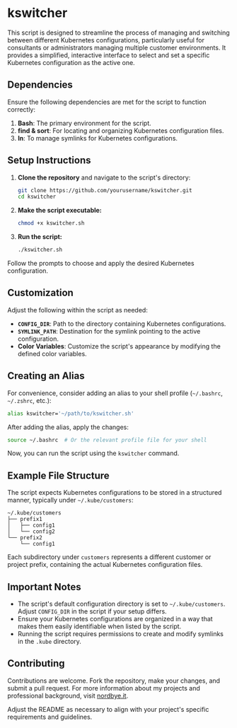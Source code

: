 
# kswitcher

This script is designed to streamline the process of managing and switching between different Kubernetes configurations, particularly useful for consultants or administrators managing multiple customer environments. It provides a simplified, interactive interface to select and set a specific Kubernetes configuration as the active one.

## Dependencies

Ensure the following dependencies are met for the script to function correctly:

1. **Bash**: The primary environment for the script.
2. **find & sort**: For locating and organizing Kubernetes configuration files.
3. **ln**: To manage symlinks for Kubernetes configurations.

## Setup Instructions

1. **Clone the repository** and navigate to the script's directory:

   ```bash
   git clone https://github.com/yourusername/kswitcher.git
   cd kswitcher
   ```

2. **Make the script executable:**

   ```bash
   chmod +x kswitcher.sh
   ```

3. **Run the script:**

   ```bash
   ./kswitcher.sh
   ```

Follow the prompts to choose and apply the desired Kubernetes configuration.

## Customization

Adjust the following within the script as needed:

- **`CONFIG_DIR`**: Path to the directory containing Kubernetes configurations.
- **`SYMLINK_PATH`**: Destination for the symlink pointing to the active configuration.
- **Color Variables**: Customize the script's appearance by modifying the defined color variables.

## Creating an Alias

For convenience, consider adding an alias to your shell profile (`~/.bashrc`, `~/.zshrc`, etc.):

```bash
alias kswitcher='~/path/to/kswitcher.sh'
```

After adding the alias, apply the changes:

```bash
source ~/.bashrc  # Or the relevant profile file for your shell
```

Now, you can run the script using the `kswitcher` command.

## Example File Structure

The script expects Kubernetes configurations to be stored in a structured manner, typically under `~/.kube/customers`:

```
~/.kube/customers
├── prefix1
│   ├── config1
│   └── config2
└── prefix2
    └── config1
```

Each subdirectory under `customers` represents a different customer or project prefix, containing the actual Kubernetes configuration files.

## Important Notes

- The script's default configuration directory is set to `~/.kube/customers`. Adjust `CONFIG_DIR` in the script if your setup differs.
- Ensure your Kubernetes configurations are organized in a way that makes them easily identifiable when listed by the script.
- Running the script requires permissions to create and modify symlinks in the `.kube` directory.

## Contributing

Contributions are welcome. Fork the repository, make your changes, and submit a pull request. For more information about my projects and professional background, visit [nordbye.it](https://nordbye.it/).

Adjust the README as necessary to align with your project's specific requirements and guidelines.
